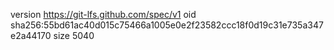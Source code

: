 version https://git-lfs.github.com/spec/v1
oid sha256:55bd61ac40d015c75466a1005e0e2f23582ccc18f0d19c31e735a347e2a44170
size 5040
